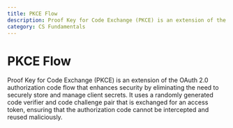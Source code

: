 ```yaml
---
title: PKCE Flow
description: Proof Key for Code Exchange (PKCE) is an extension of the OAuth 2.0 authorization code flow that enhances security by eliminating the need to securely store and manage client secrets.
category: CS Fundamentals
---
```


# PKCE Flow

Proof Key for Code Exchange (PKCE) is an extension of the OAuth 2.0 authorization code flow that enhances security by eliminating the need to securely store and manage client secrets. It uses a randomly generated code verifier and code challenge pair that is exchanged for an access token, ensuring that the authorization code cannot be intercepted and reused maliciously.
